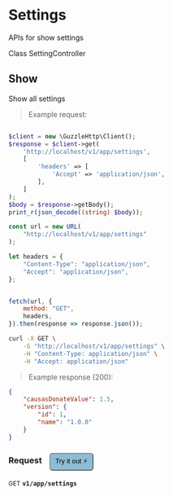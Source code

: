 # Settings
APIs for show settings

Class SettingController

## Show
Show all settings




> Example request:

```php

$client = new \GuzzleHttp\Client();
$response = $client->get(
    'http://localhost/v1/app/settings',
    [
        'headers' => [
            'Accept' => 'application/json',
        ],
    ]
);
$body = $response->getBody();
print_r(json_decode((string) $body));
```

```javascript
const url = new URL(
    "http://localhost/v1/app/settings"
);

let headers = {
    "Content-Type": "application/json",
    "Accept": "application/json",
};


fetch(url, {
    method: "GET",
    headers,
}).then(response => response.json());
```

```bash
curl -X GET \
    -G "http://localhost/v1/app/settings" \
    -H "Content-Type: application/json" \
    -H "Accept: application/json"
```


> Example response (200):

```json
{
    "causasDonateValue": 1.5,
    "version": {
        "id": 1,
        "name": "1.0.0"
    }
}
```
<div id="execution-results-GETv1-app-settings" hidden>
    <blockquote>Received response<span id="execution-response-status-GETv1-app-settings"></span>:</blockquote>
    <pre class="json"><code id="execution-response-content-GETv1-app-settings"></code></pre>
</div>
<div id="execution-error-GETv1-app-settings" hidden>
    <blockquote>Request failed with error:</blockquote>
    <pre><code id="execution-error-message-GETv1-app-settings"></code></pre>
</div>
<form id="form-GETv1-app-settings" data-method="GET" data-path="v1/app/settings" data-authed="0" data-hasfiles="0" data-headers='{"Content-Type":"application\/json","Accept":"application\/json"}' onsubmit="event.preventDefault(); executeTryOut('GETv1-app-settings', this);">
<h3>
    Request&nbsp;&nbsp;&nbsp;
        <button type="button" style="background-color: #8fbcd4; padding: 5px 10px; border-radius: 5px; border-width: thin;" id="btn-tryout-GETv1-app-settings" onclick="tryItOut('GETv1-app-settings');">Try it out ⚡</button>
    <button type="button" style="background-color: #c97a7e; padding: 5px 10px; border-radius: 5px; border-width: thin;" id="btn-canceltryout-GETv1-app-settings" onclick="cancelTryOut('GETv1-app-settings');" hidden>Cancel</button>&nbsp;&nbsp;
    <button type="submit" style="background-color: #6ac174; padding: 5px 10px; border-radius: 5px; border-width: thin;" id="btn-executetryout-GETv1-app-settings" hidden>Send Request 💥</button>
    </h3>
<p>
<small class="badge badge-green">GET</small>
 <b><code>v1/app/settings</code></b>
</p>
</form>



